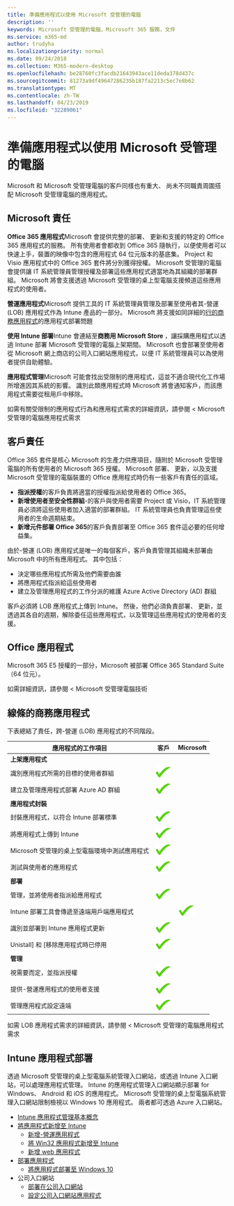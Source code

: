 ```yaml
---
title: 準備應用程式以使用 Microsoft 受管理的電腦
description: ''
keywords: Microsoft 受管理的電腦，Microsoft 365 服務，文件
ms.service: m365-md
author: trudyha
ms.localizationpriority: normal
ms.date: 09/24/2018
ms.collection: M365-modern-desktop
ms.openlocfilehash: be28760fc3facdb21643943ace11deda378d437c
ms.sourcegitcommit: 81273a9df49647286235b187fa2213c5ec7e8b62
ms.translationtype: MT
ms.contentlocale: zh-TW
ms.lasthandoff: 04/23/2019
ms.locfileid: "32289061"
---
```

# <a name="preparing-apps-for-microsoft-managed-desktop"></a>準備應用程式以使用 Microsoft 受管理的電腦

<!--This topic is the target for 2 "Learn more" links in the Admin Portal (aka.ms/app-overview;app-package); also target for link from Online resources (aka.ms/app-overviewmmd-app-prep) do not delete.-->

<!--Applications: supported/onboard/deployment -->
 
Microsoft 和 Microsoft 受管理電腦的客戶同樣也有重大、 尚未不同職責周圍搭配 Microsoft 受管理電腦的應用程式。

## <a name="microsoft-responsibilities"></a>Microsoft 責任
**Office 365 應用程式**Microsoft 會提供完整的部署、 更新和支援的特定的 Office 365 應用程式的服務。 所有使用者會都收到 Office 365 隨執行，以便使用者可以快速上手，裝置的映像中包含的應用程式 64 位元版本的基底集。 Project 和 Visio 應用程式中的 Office 365 套件將分別獲得授權。  Microsoft 受管理的電腦會提供讓 IT 系統管理員管理授權及部署這些應用程式適當地為其組織的部署群組。 Microsoft 將會支援透過 Microsoft 受管理的桌上型電腦支援頻道這些應用程式的使用者。

**營運應用程式**Microsoft 提供工具的 IT 系統管理員管理及部署至使用者其-營運 (LOB) 應用程式作為 Intune 產品的一部分。 Microsoft 將支援如同詳細的[行的商務應用程式](#line-of-business-applications)的應用程式部署問題 

**使用 Intune 部署**Intune 會連結至**商務用 Microsoft Store** ，讓採購應用程式以透過 Intune 部署 Microsoft 受管理的電腦上架期間。 Microsoft 也會部署至使用者從 Microsoft 網上商店的公司入口網站應用程式，以便 IT 系統管理員可以為使用者提供自助體驗。

**應用程式管理**Microsoft 可能會找出受限制的應用程式，這並不適合現代化工作場所增進因其系統的影響。 識別此類應用程式時 Microsoft 將會通知客戶，而該應用程式需要從租用戶中移除。 

如需有關受限制的應用程式行為和應用程式需求的詳細資訊，請參閱 < <b0>Microsoft 受管理的電腦應用程式需求</b0>

## <a name="customer-responsibilities"></a>客戶責任
Office 365 套件是核心 Microsoft 的生產力供應項目，隨附於 Microsoft 受管理電腦的所有使用者的 Microsoft 365 授權。 Microsoft 部署、 更新，以及支援 Microsoft 受管理的電腦裝置的 Office 應用程式時仍有一些客戶有責任的區域。
- **指派授權**的客戶負責將適當的授權指派給使用者的 Office 365。 
- **新增使用者至安全性群組**-的客戶與使用者需要 Project 或 Visio，IT 系統管理員必須將這些使用者加入適當的部署群組。 IT 系統管理員也負責管理這些使用者的生命週期結束。 
- **新增元件部署 Office 365**的客戶負責部署至 Office 365 套件這必要的任何增益集。 

由於-營運 (LOB) 應用程式是唯一的每個客戶，客戶負責管理其組織未部署由 Microsoft 中的所有應用程式。 其中包括：
- 決定哪些應用程式所需及他們需要由誰
- 將應用程式指派給這些使用者
- 建立及管理應用程式的工作分派的維護 Azure Active Directory (AD) 群組 

客戶必須將 LOB 應用程式上傳到 Intune。 然後，他們必須負責部署、 更新，並透過其各自的週期，解除委任這些應用程式，以及管理這些應用程式的使用者的支援。

## <a name="office-applications"></a>Office 應用程式
Microsoft 365 E5 授權的一部分，Microsoft 被部署 Office 365 Standard Suite （64 位元）。 

如需詳細資訊，請參閱 < <b0>Microsoft 受管理電腦技術</b0> <!--- and the other applications licensed under Office 365 E5 may be deployed by the customer using Intune’s deployment tools.-->

## <a name="line-of-business-applications"></a>線條的商務應用程式
下表總結了責任，跨-營運 (LOB) 應用程式的不同階段。 

應用程式的工作項目 |    客戶    | Microsoft
--- | --- | ---
**上架應用程式** |  |
識別應用程式所需的目標的使用者群組   | ![是](images/checkmark.png)  |
建立及管理應用程式部署 Azure AD 群組 | ![是](images/checkmark.png) |   
**應用程式封裝** |  |
封裝應用程式，以符合 Intune 部署標準 |  ![是](images/checkmark.png) |  
將應用程式上傳到 Intune | ![是](images/checkmark.png)     |
Microsoft 受管理的桌上型電腦環境中測試應用程式 |    ![是](images/checkmark.png) |  
測試與使用者的應用程式    | ![是](images/checkmark.png) |    
**部署** | |
管理，並將使用者指派給應用程式  | ![是](images/checkmark.png)  |
Intune 部署工具會傳遞至遠端用戶端應用程式| |   ![是](images/checkmark.png)
識別並部署到 Intune 應用程式更新 | ![是](images/checkmark.png)    |
Unistall] 和 [移除應用程式時已停用    | ![是](images/checkmark.png) |    
**管理** | |
視需要而定，並指派授權 |   ![是](images/checkmark.png)     |
提供-營運應用程式的使用者支援  | ![是](images/checkmark.png) |
管理應用程式設定遠端    | ![是](images/checkmark.png) |

如需 LOB 應用程式需求的詳細資訊，請參閱 < <b0>Microsoft 受管理的電腦應用程式需求</b0>


## <a name="intune-application-deployment"></a>Intune 應用程式部署
透過 Microsoft 受管理的桌上型電腦系統管理入口網站，或透過 Intune 入口網站，可以處理應用程式管理。 Intune 的應用程式管理入口網站顯示部署 for Windows、 Android 和 iOS 的應用程式。 Microsoft 受管理的桌上型電腦系統管理入口網站限制檢視以 Windows 10 應用程式。 兩者都可透過 Azure 入口網站。 
* [Intune 應用程式管理基本概念](https://docs.microsoft.com/intune/app-management)
* [將應用程式新增至 Intune](https://docs.microsoft.com/intune/app-management)
   * [新增-營運應用程式](https://docs.microsoft.com/intune/lob-apps-windows)
   * [將 Win32 應用程式新增至 Intune](https://docs.microsoft.com/intune/apps-win32-app-management)
   * [新增 web 應用程式](https://docs.microsoft.com/intune/web-app)
* [部署應用程式](https://docs.microsoft.com/intune/apps-deploy)
   * [將應用程式部署至 Windows 10](https://docs.microsoft.com/intune/apps-windows-10-app-deploy)
* 公司入口網站
   * [部署在公司入口網站](https://docs.microsoft.com/intune/store-apps-company-portal-app)
   * [設定公司入口網站應用程式](https://docs.microsoft.com/intune/company-portal-app)
